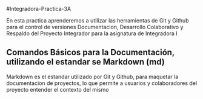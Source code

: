 #Integradora-Practica-3A

En esta practica aprenderemos a utilizar las herramientas de Git y Github para el control de versiones Documentacion, Desarrollo Colaborativo y Respaldo del Proyecto Integrador para la asignatura de Integradora I

## Comandos Básicos para la Documentación, utilizando el estandar se Markdown (md)
Markdown es el estandar utilizado por Git y Github, para maquetar la documentacion de proyectos, lo que permite a usuarios y colaboradores del proyecto entender el contexto del mismo
